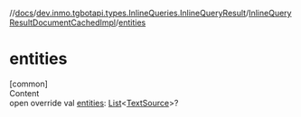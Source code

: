 //[docs](../../../index.md)/[dev.inmo.tgbotapi.types.InlineQueries.InlineQueryResult](../index.md)/[InlineQueryResultDocumentCachedImpl](index.md)/[entities](entities.md)



# entities  
[common]  
Content  
open override val [entities](entities.md): [List](https://kotlinlang.org/api/latest/jvm/stdlib/kotlin.collections/-list/index.html)<[TextSource](../../dev.inmo.tgbotapi.CommonAbstracts/-text-source/index.md)>?  



